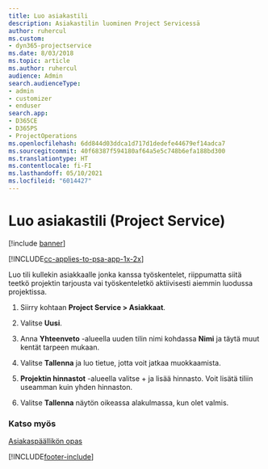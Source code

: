 ```yaml
---
title: Luo asiakastili
description: Asiakastilin luominen Project Servicessä
author: ruhercul
ms.custom:
- dyn365-projectservice
ms.date: 8/03/2018
ms.topic: article
ms.author: ruhercul
audience: Admin
search.audienceType:
- admin
- customizer
- enduser
search.app:
- D365CE
- D365PS
- ProjectOperations
ms.openlocfilehash: 6dd844d03ddca1d717d1dedefe44679ef14adca7
ms.sourcegitcommit: 40f68387f594180af64a5e5c748b6efa188bd300
ms.translationtype: HT
ms.contentlocale: fi-FI
ms.lasthandoff: 05/10/2021
ms.locfileid: "6014427"
---
```

# <a name="create-a-customer-account-project-service"></a>Luo asiakastili (Project Service)

[!include [banner](../includes/psa-now-project-operations.md)]

[!INCLUDE[cc-applies-to-psa-app-1x-2x](../includes/cc-applies-to-psa-app-1x-2x.md)]

Luo tili kullekin asiakkaalle jonka kanssa työskentelet, riippumatta siitä teetkö projektin tarjousta vai työskenteletkö aktiivisesti aiemmin luodussa projektissa.  
  
1.  Siirry kohtaan **Project Service > Asiakkaat**.  
  
2.  Valitse **Uusi**.  
  
3.  Anna **Yhteenveto** -alueella uuden tilin nimi kohdassa **Nimi** ja täytä muut kentät tarpeen mukaan.  
  
4.  Valitse **Tallenna** ja luo tietue, jotta voit jatkaa muokkaamista.  
  
5.  **Projektin hinnastot** -alueella valitse + ja lisää hinnasto. Voit lisätä tiliin useamman kuin yhden hinnaston.  
  
6.  Valitse **Tallenna** näytön oikeassa alakulmassa, kun olet valmis.  
  
### <a name="see-also"></a>Katso myös  
 [Asiakaspäällikön opas](../psa/account-manager-guide.md)


[!INCLUDE[footer-include](../includes/footer-banner.md)]